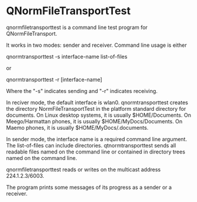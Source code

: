 QNormFileTransportTest
====

qnormfiletransporttest is a command line test program for
QNormFileTransport.

It works in two modes: sender and receiver.  Command line usage is either

qnormtransporttest -s interface-name list-of-files

or

qnormtransporttest -r [interface-name]

Where the "-s" indicates sending and "-r" indicates receiving.

In reciver mode, the default interface is wlan0.  qnormtransporttest
creates the directory NormFileTransportTest in the platform standard
directory for documents.  On Linux desktop systems, it is usually
$HOME/Documents.  On Meego/Harmattan phones, it is usually
$HOME/MyDocs/Documents.  On Maemo phones, it is usually
$HOME/MyDocs/.documents.

In sender mode, the interface name is a required command line argument.
The list-of-files can include directories.  qtnormtransporttest sends
all readable files named on the command line or contained in directory
trees named on the command line.

qnormfiletransporttest reads or writes on the multicast address 224.1.2.3/6003.

The program prints some messages of its progress as a sender or a receiver.
